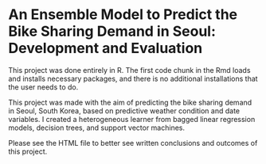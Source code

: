 # An Ensemble Model to Predict the Bike Sharing Demand in Seoul: Development and Evaluation

This project was done entirely in R. The first code chunk in the Rmd loads and installs necessary packages, and there is no additional installations that the user needs to do.

This project was made with the aim of predicting the bike sharing demand in Seoul, South Korea, based on predictive weather condition and date variables. I created a heterogeneous learner from bagged linear regression models, decision trees, and support vector machines.

Please see the HTML file to better see written conclusions and outcomes of this project.
